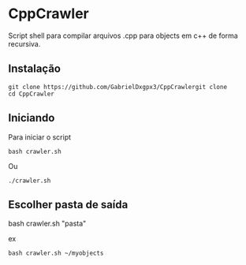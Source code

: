 # CppCrawler

Script shell para compilar arquivos .cpp para objects em c++ de forma recursiva.

## Instalação

```shell
git clone https://github.com/GabrielDxgpx3/CppCrawlergit clone 
cd CppCrawler
```

## Iniciando

Para iniciar o script

```
bash crawler.sh
```
Ou
 
```
./crawler.sh
```

## Escolher pasta de saída

bash crawler.sh "pasta" 

ex
```
bash crawler.sh ~/myobjects
```

